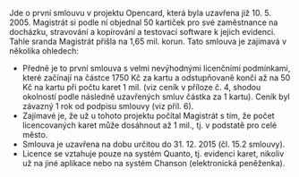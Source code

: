Jde o první smlouvu v projektu Opencard, která byla uzavřena již 10. 5. 2005. 
Magistrát si podle ní objednal 50 kartiček pro své zaměstnance na docházku, stravování a kopírování a testovací software k jejich evidenci. Tahle sranda Magistrát přišla na 1,65 mil. korun. Tato smlouva je zajímavá v několika ohledech: 
* Předně je to první smlouva s velmi nevýhodnými licenčními podmínkami, které začínají na částce 1750 Kč za kartu a odstupňovaně končí až na 50 Kč na kartu při počtu karet 1 mil. (viz ceník v příloze č. 4, shodou okolností podle následně uzavřených smluv částka za 1 kartu). Ceník byl závazný 1 rok od podpisu smlouvy (viz příl. 6).
* Zajímavé je, že už u tohoto projektu počítal Magistrát s tím, že počet licencovaných karet může dosáhnout až 1 mil., tj. v podstatě pro celé město.
* Smlouva je uzavřena na dobu určitou do 31. 12. 2015 (čl. 15.2 smlouvy).
* Licence se vztahuje pouze na systém Quanto, tj. evidenci karet, nikoliv už na jiné aplikace nebo na systém Chanson (elektronická peněženka).
